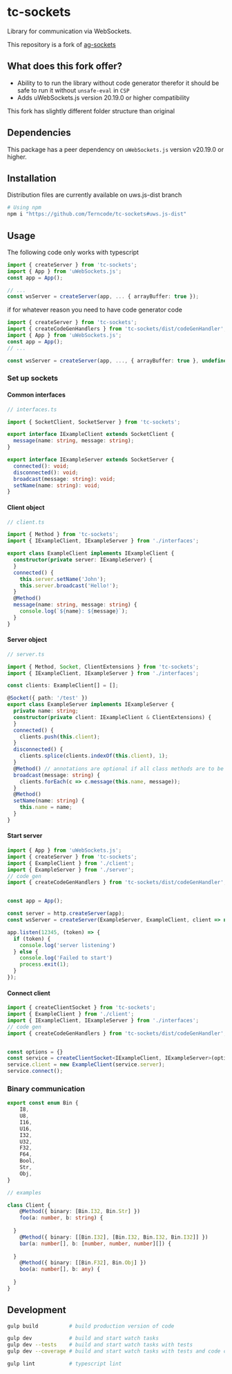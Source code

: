 # tc-sockets

Library for communication via WebSockets.

This repository is a fork of [ag-sockets](https://github.com/Agamnentzar/ag-sockets)


## What does this fork offer?
  * Ability to to run the library without code generator therefor it should be safe to run it without `unsafe-eval` in `CSP`
  * Adds uWebSockets.js version 20.19.0 or higher compatibility

This fork has slightly different folder structure than original

## Dependencies

This package has a peer dependency on `uWebSockets.js` version v20.19.0 or higher.


## Installation
Distribution files are currently available on uws.js-dist branch 

```bash
# Using npm
npm i "https://github.com/Terncode/tc-sockets#uws.js-dist" 
```

## Usage

The following code only works with typescript

```typescript
import { createServer } from 'tc-sockets';
import { App } from 'uWebSockets.js';
const app = App();

// ...
const wsServer = createServer(app, ... { arrayBuffer: true });

```

if for whatever reason you need to have code generator code
```typescript
import { createServer } from 'tc-sockets';
import { createCodeGenHandlers } from 'tc-sockets/dist/codeGenHandler';
import { App } from 'uWebSockets.js';
const app = App();
// ...

const wsServer = createServer(app, ..., { arrayBuffer: true }, undefined, undefined, createCodeGenHandler());
```

### Set up sockets

#### Common interfaces

```typescript
// interfaces.ts

import { SocketClient, SocketServer } from 'tc-sockets';

export interface IExampleClient extends SocketClient {
  message(name: string, message: string);
}

export interface IExampleServer extends SocketServer {
  connected(): void;
  disconnected(): void;
  broadcast(message: string): void;
  setName(name: string): void;
}
```

#### Client object

```typescript
// client.ts

import { Method } from 'tc-sockets';
import { IExampleClient, IExampleServer } from './interfaces';

export class ExampleClient implements IExampleClient {
  constructor(private server: IExampleServer) {
  }
  connected() {
    this.server.setName('John');
    this.server.broadcast('Hello!');
  }
  @Method()
  message(name: string, message: string) {
    console.log(`${name}: ${message}`);
  }
}
```

#### Server object

```typescript
// server.ts

import { Method, Socket, ClientExtensions } from 'tc-sockets';
import { IExampleClient, IExampleServer } from './interfaces';

const clients: ExampleClient[] = [];

@Socket({ path: '/test' })
export class ExampleServer implements IExampleServer {
  private name: string;
  constructor(private client: IExampleClient & ClientExtensions) {
  }
  connected() {
    clients.push(this.client);
  }
  disconnected() {
    clients.splice(clients.indexOf(this.client), 1);
  }
  @Method() // annotations are optional if all class methods are to be available
  broadcast(message: string) {
    clients.forEach(c => c.message(this.name, message));
  }
  @Method()
  setName(name: string) {
    this.name = name;
  }
}
```

#### Start server

```typescript
import { App } from 'uWebSockets.js';
import { createServer } from 'tc-sockets';
import { ExampleClient } from './client';
import { ExampleServer } from './server';
// code gen
import { createCodeGenHandlers } from 'tc-sockets/dist/codeGenHandler';


const app = App();

const server = http.createServer(app);
const wsServer = createServer(ExampleServer, ExampleClient, client => new Server(client));

app.listen(12345, (token) => {
  if (token) {
    console.log('server listening')
  } else {
    console.log('Failed to start')
    process.exit(1);
  }
});
```

#### Connect client

```typescript
import { createClientSocket } from 'tc-sockets';
import { ExampleClient } from './client';
import { IExampleClient, IExampleServer } from './interfaces';
// code gen
import { createCodeGenHandlers } from 'tc-sockets/dist/codeGenHandler';


const options = {}
const service = createClientSocket<IExampleClient, IExampleServer>(options/*, undefined, undefined, undefined, undefined, createCodeGenHandlers()*/);
service.client = new ExampleClient(service.server);
service.connect();
```

### Binary communication

```typescript
export const enum Bin {
	I8,
	U8,
	I16,
	U16,
	I32,
	U32,
	F32,
	F64,
	Bool,
	Str,
	Obj,
}

// examples

class Client {
	@Method({ binary: [Bin.I32, Bin.Str] })
	foo(a: number, b: string) {
	
  }
	@Method({ binary: [[Bin.I32], [Bin.I32, Bin.I32, Bin.I32]] })
	bar(a: number[], b: [number, number, number][]) {
	
  }
	@Method({ binary: [[Bin.F32], Bin.Obj] })
	boo(a: number[], b: any) {
	
  }
}
```

## Development

```bash
gulp build          # build production version of code

gulp dev            # build and start watch tasks
gulp dev --tests    # build and start watch tasks with tests
gulp dev --coverage # build and start watch tasks with tests and code coverage

gulp lint           # typescript lint
```
